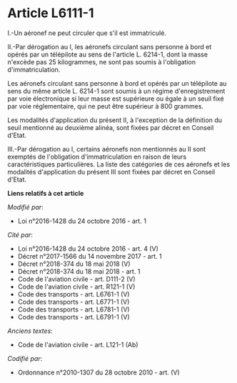 # Article L6111-1

I.-Un aéronef ne peut circuler que s'il est immatriculé.

II.-Par dérogation au I, les aéronefs circulant sans personne à bord et opérés par un télépilote au sens de l'article L.
6214-1, dont la masse n'excède pas 25 kilogrammes, ne sont pas soumis à l'obligation d'immatriculation.

Les aéronefs circulant sans personne à bord et opérés par un télépilote au sens du même article L. 6214-1 sont soumis à un
régime d'enregistrement par voie électronique si leur masse est supérieure ou égale à un seuil fixé par voie réglementaire,
qui ne peut être supérieur à 800 grammes.

Les modalités d'application du présent II, à l'exception de la définition du seuil mentionné au deuxième alinéa, sont fixées
par décret en Conseil d'Etat.

III.-Par dérogation au I, certains aéronefs non mentionnés au II sont exemptés de l'obligation d'immatriculation en raison de
leurs caractéristiques particulières. La liste des catégories de ces aéronefs et les modalités d'application du présent III
sont fixées par décret en Conseil d'Etat.

**Liens relatifs à cet article**

_Modifié par_:

  - Loi n°2016-1428 du 24 octobre 2016 - art. 1

_Cité par_:

  - Loi n°2016-1428 du 24 octobre 2016 - art. 4 (V)
  - Décret n°2017-1566 du 14 novembre 2017 - art. 1
  - Décret n°2018-374 du 18 mai 2018 (V)
  - Décret n°2018-374 du 18 mai 2018 - art. 1
  - Code de l'aviation civile - art. D111-2 (V)
  - Code de l'aviation civile - art. R121-1 (V)
  - Code des transports - art. L6761-1 (V)
  - Code des transports - art. L6771-1 (V)
  - Code des transports - art. L6781-1 (V)
  - Code des transports - art. L6791-1 (V)

_Anciens textes_:

  - Code de l'aviation civile - art. L121-1 (Ab)

_Codifié par_:

  - Ordonnance n°2010-1307 du 28 octobre 2010 - art. (V)
